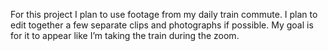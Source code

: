 For this project I plan to use footage from my daily train commute. I plan to edit together a few separate clips and photographs if possible. My goal is for it to appear like I’m taking the train during the zoom.
